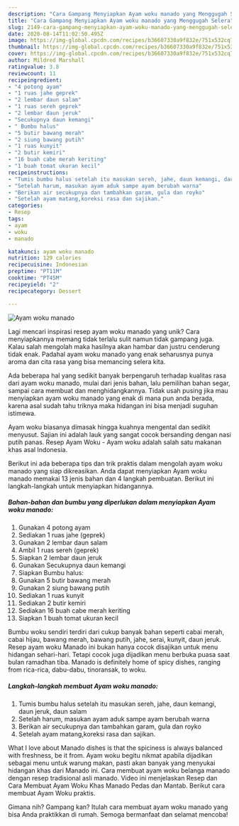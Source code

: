 ```yaml
---
description: "Cara Gampang Menyiapkan Ayam woku manado yang Menggugah Selera"
title: "Cara Gampang Menyiapkan Ayam woku manado yang Menggugah Selera"
slug: 2149-cara-gampang-menyiapkan-ayam-woku-manado-yang-menggugah-selera
date: 2020-08-14T11:02:50.495Z
image: https://img-global.cpcdn.com/recipes/b36607330a9f832e/751x532cq70/ayam-woku-manado-foto-resep-utama.jpg
thumbnail: https://img-global.cpcdn.com/recipes/b36607330a9f832e/751x532cq70/ayam-woku-manado-foto-resep-utama.jpg
cover: https://img-global.cpcdn.com/recipes/b36607330a9f832e/751x532cq70/ayam-woku-manado-foto-resep-utama.jpg
author: Mildred Marshall
ratingvalue: 3.8
reviewcount: 11
recipeingredient:
- "4 potong ayam"
- "1 ruas jahe geprek"
- "2 lembar daun salam"
- "1 ruas sereh geprek"
- "2 lembar daun jeruk"
- "Secukupnya daun kemangi"
- " Bumbu halus"
- "5 butir bawang merah"
- "2 siung bawang putih"
- "1 ruas kunyit"
- "2 butir kemiri"
- "16 buah cabe merah keriting"
- "1 buah tomat ukuran kecil"
recipeinstructions:
- "Tumis bumbu halus setelah itu masukan sereh, jahe, daun kemangi, daun jeruk, daun salam"
- "Setelah harum, masukan ayam aduk sampe ayam berubah warna"
- "Berikan air secukupnya dan tambahkan garam, gula dan royko"
- "Setelah ayam matang,koreksi rasa dan sajikan."
categories:
- Resep
tags:
- ayam
- woku
- manado

katakunci: ayam woku manado 
nutrition: 129 calories
recipecuisine: Indonesian
preptime: "PT11M"
cooktime: "PT45M"
recipeyield: "2"
recipecategory: Dessert

---
```



![Ayam woku manado](https://img-global.cpcdn.com/recipes/b36607330a9f832e/751x532cq70/ayam-woku-manado-foto-resep-utama.jpg)

Lagi mencari inspirasi resep ayam woku manado yang unik? Cara menyiapkannya memang tidak terlalu sulit namun tidak gampang juga. Kalau salah mengolah maka hasilnya akan hambar dan justru cenderung tidak enak. Padahal ayam woku manado yang enak seharusnya punya aroma dan cita rasa yang bisa memancing selera kita.

Ada beberapa hal yang sedikit banyak berpengaruh terhadap kualitas rasa dari ayam woku manado, mulai dari jenis bahan, lalu pemilihan bahan segar, sampai cara membuat dan menghidangkannya. Tidak usah pusing jika mau menyiapkan ayam woku manado yang enak di mana pun anda berada, karena asal sudah tahu triknya maka hidangan ini bisa menjadi suguhan istimewa.

Ayam woku biasanya dimasak hingga kuahnya mengental dan sedikit menyusut. Sajian ini adalah lauk yang sangat cocok bersanding dengan nasi putih panas. Resep Ayam Woku - Ayam woku adalah salah satu makanan khas asal Indonesia.


Berikut ini ada beberapa tips dan trik praktis dalam mengolah ayam woku manado yang siap dikreasikan. Anda dapat menyiapkan Ayam woku manado memakai 13 jenis bahan dan 4 langkah pembuatan. Berikut ini langkah-langkah untuk menyiapkan hidangannya.

<!--inarticleads1-->

##### Bahan-bahan dan bumbu yang diperlukan dalam menyiapkan Ayam woku manado:

1. Gunakan 4 potong ayam
1. Sediakan 1 ruas jahe (geprek)
1. Gunakan 2 lembar daun salam
1. Ambil 1 ruas sereh (geprek)
1. Siapkan 2 lembar daun jeruk
1. Gunakan Secukupnya daun kemangi
1. Siapkan  Bumbu halus:
1. Gunakan 5 butir bawang merah
1. Gunakan 2 siung bawang putih
1. Sediakan 1 ruas kunyit
1. Sediakan 2 butir kemiri
1. Sediakan 16 buah cabe merah keriting
1. Siapkan 1 buah tomat ukuran kecil


Bumbu woku sendiri terdiri dari cukup banyak bahan seperti cabai merah, cabai hijau, bawang merah, bawang putih, jahe, serai, kunyit, daun jeruk. Resep ayam woku Manado ini bukan hanya cocok disajikan untuk menu hidangan sehari-hari. Tetapi cocok juga dijadikan menu berbuka puasa saat bulan ramadhan tiba. Manado is definitely home of spicy dishes, ranging from rica-rica, dabu-dabu, tinoransak, to woku. 

<!--inarticleads2-->

##### Langkah-langkah membuat Ayam woku manado:

1. Tumis bumbu halus setelah itu masukan sereh, jahe, daun kemangi, daun jeruk, daun salam
1. Setelah harum, masukan ayam aduk sampe ayam berubah warna
1. Berikan air secukupnya dan tambahkan garam, gula dan royko
1. Setelah ayam matang,koreksi rasa dan sajikan.


What I love about Manado dishes is that the spiciness is always balanced with freshness, be it from. Ayam woku begitu nikmat apabila dijadikan sebagai menu untuk warung makan, pasti akan banyak yang menyukai hidangan khas dari Manado ini. Cara membuat ayam woku belanga manado dengan resep tradisional asli manado. Video ini menjelaskan Resep dan Cara Membuat Ayam Woku Khas Manado Pedas dan Mantab. Berikut cara membuat Ayam Woku praktis. 

Gimana nih? Gampang kan? Itulah cara membuat ayam woku manado yang bisa Anda praktikkan di rumah. Semoga bermanfaat dan selamat mencoba!
